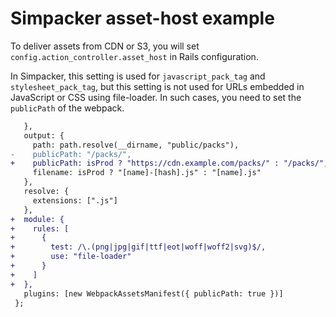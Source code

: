 # Simpacker asset-host example

To deliver assets from CDN or S3, you will set `config.action_controller.asset_host` in Rails configuration.

In Simpacker, this setting is used for `javascript_pack_tag` and` stylesheet_pack_tag`, but this setting is not used for URLs embedded in JavaScript or CSS using file-loader. In such cases, you need to set the `publicPath` of the webpack.

```diff
   },
   output: {
     path: path.resolve(__dirname, "public/packs"),
-    publicPath: "/packs/",
+    publicPath: isProd ? "https://cdn.example.com/packs/" : "/packs/",
     filename: isProd ? "[name]-[hash].js" : "[name].js"
   },
   resolve: {
     extensions: [".js"]
   },
+  module: {
+    rules: [
+      {
+        test: /\.(png|jpg|gif|ttf|eot|woff|woff2|svg)$/,
+        use: "file-loader"
+      }
+    ]
+  },
   plugins: [new WebpackAssetsManifest({ publicPath: true })]
 };
```
